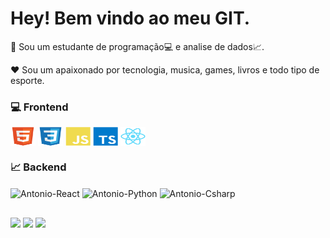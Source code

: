# Hey! Bem vindo ao meu GIT.

🏬 Sou um estudante de programação💻 e analise de dados📈.

❤️ Sou um apaixonado por tecnologia, musica, games, livros e todo tipo de esporte.

###  💻 Frontend

<div>

  <img align="center" alt="Antonio-HTML" height="30" width="40" src="https://raw.githubusercontent.com/devicons/devicon/master/icons/html5/html5-original.svg">
  <img align="center" alt="Antonio-CSS" height="30" width="40" src="https://raw.githubusercontent.com/devicons/devicon/master/icons/css3/css3-original.svg">
  <img align="center" alt="Antonio-Js" height="30" width="40" src="https://raw.githubusercontent.com/devicons/devicon/master/icons/javascript/javascript-plain.svg">
  <img align="center" alt="Antonio-Ts" height="30" width="40" src="https://raw.githubusercontent.com/devicons/devicon/master/icons/typescript/typescript-plain.svg">
  <img align="center" alt="Antonio-React" height="30" width="40" src="https://raw.githubusercontent.com/devicons/devicon/master/icons/react/react-original.svg">  
  
<div> 
  
###  📈 Backend
  
<div>
  <img align="center" alt="Antonio-React" src="https://img.shields.io/badge/Java-ED8B00?style=for-the-badge&logo=java&logoColor=white">
  <img align="center" alt="Antonio-Python" src="https://img.shields.io/badge/Python-14354C?style=for-the-badge&logo=python&logoColor=white">
  <img align="center" alt="Antonio-Csharp" src="https://img.shields.io/badge/C%23-239120?style=for-the-badge&logo=c-sharp&logoColor=white">
  
<div> 

##
  
<div>
  
  <a href = "mailto:antonio.silvajunior.as@gmail.com"><img src="https://img.shields.io/badge/-Gmail-%23333?style=for-the-badge&logo=gmail&logoColor=white" target="_blank"></a>
  <a href="https://www.linkedin.com/in/antonio-silva-b153b4190/" target="_blank"><img src="https://img.shields.io/badge/-LinkedIn-%230077B5?style=for-the-badge&logo=linkedin&logoColor=white" target="_blank"></a>
  <a href="https://api.whatsapp.com/send?phone=5519992654001">
    <img src="https://img.shields.io/badge/WhatsApp-25D366?style=for-the-badge&logo=whatsapp&logoColor=white" target="_blank">
</a>
  
</div>
